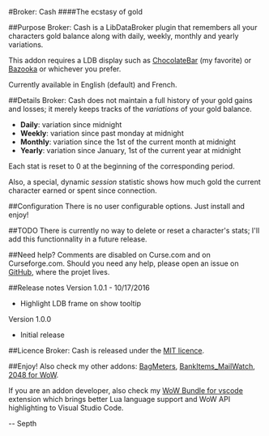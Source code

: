 #Broker: Cash
####The ecstasy of gold

##Purpose
Broker: Cash is a LibDataBroker plugin that remembers all your characters gold balance along with daily, weekly, monthly and yearly variations.

This addon requires a LDB display such as [ChocolateBar](https://mods.curse.com/addons/wow/chocolatebar) (my favorite) or [Bazooka](https://mods.curse.com/addons/wow/bazooka) or whichever you prefer.

Currently available in English (default) and French.


##Details
Broker: Cash does not maintain a full history of your gold gains and losses; it merely keeps tracks of the *variations* of your gold balance.

* **Daily**: variation since midnight
* **Weekly**: variation since past monday at midnight
* **Monthly**: variation since the 1st of the current month at midnight
* **Yearly**: variation since January, 1st of the current year at midnight

Each stat is reset to 0 at the beginning of the corresponding period.

Also, a special, dynamic *session* statistic shows how much gold the current character earned or spent since connection.


##Configuration
There is no user configurable options. Just install and enjoy!


##TODO
There is currently no way to delete or reset a character's stats; I'll add this functionnality in a future release.


##Need help?
Comments are disabled on Curse.com and on Curseforge.com. Should you need any help, please open an issue on [GitHub](https://github.com/Septh/WoW-Broker_Cash "GitHub repository"), where the projet lives.


##Release notes
Version 1.0.1 - 10/17/2016
* Highlight LDB frame on show tooltip

Version 1.0.0
* Initial release


##Licence
Broker: Cash is released under the [MIT licence](https://opensource.org/licenses/MIT).


##Enjoy!
Also check my other addons: [BagMeters](https://www.curse.com/addons/wow/bagmeters), [BankItems_MailWatch](https://www.curse.com/addons/wow/bankitems_mailwatch), [2048 for WoW](https://www.curse.com/addons/wow/wow2048).

If you are an addon developer, also check my [WoW Bundle for vscode](https://marketplace.visualstudio.com/items?itemName=Septh.wow-bundle) extension which brings better Lua language support and WoW API highlighting to Visual Studio Code.

-- Septh
